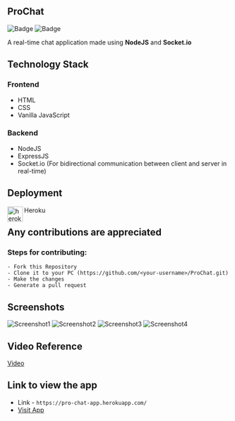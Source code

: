 ## ProChat

![Badge](https://img.shields.io/badge/real--time--chat-application-green)
![Badge](https://img.shields.io/badge/open--source-%E2%9D%A4-red)

A real-time chat application made using **NodeJS** and **Socket.io**

## Technology Stack

### Frontend

- HTML
- CSS
- Vanilla JavaScript

### Backend

- NodeJS
- ExpressJS
- Socket.io (For bidirectional communication between client and server in real-time)

## Deployment

<img align="left" alt="heroku" width="35px" src="https://www.vectorlogo.zone/logos/heroku/heroku-icon.svg" />Heroku<br>

## Any contributions are appreciated

### Steps for contributing:

```
- Fork this Repository
- Clone it to your PC (https://github.com/<your-username>/ProChat.git)
- Make the changes
- Generate a pull request
```
## Screenshots
![Screenshot1](https://user-images.githubusercontent.com/80754608/124264064-a9a61580-db51-11eb-9894-233fa508f191.png)
![Screenshot2](https://user-images.githubusercontent.com/80754608/124264068-aa3eac00-db51-11eb-8715-148299f5293e.png)
![Screenshot3](https://user-images.githubusercontent.com/80754608/124264072-ab6fd900-db51-11eb-911e-09431932a714.png)
![Screenshot4](https://user-images.githubusercontent.com/80754608/124264077-ac086f80-db51-11eb-96e7-b6f1d77f2d82.png)

## Video Reference

[Video](https://user-images.githubusercontent.com/80754608/124580990-49271900-de6e-11eb-9758-7304522aef61.mp4)

## Link to view the app

- Link - `https://pro-chat-app.herokuapp.com/`
- [Visit App](https://pro-chat-app.herokuapp.com/)

